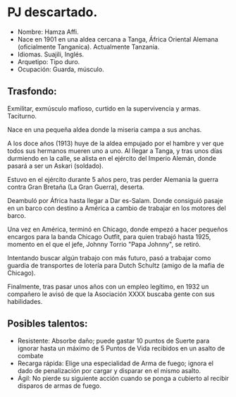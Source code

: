 # PJ descartado.

- Nombre: Hamza Affi.
- Nace en 1901 en una aldea cercana a Tanga, África Oriental Alemana (oficialmente Tanganica). Actualmente Tanzania.
- Idiomas. Suajili, Inglés.
- Arquetipo: Tipo duro.
- Ocupación: Guarda, músculo.

## Trasfondo:

Exmilitar, exmúsculo mafioso, curtido en la supervivencia y armas. Taciturno.

Nace en una pequeña aldea donde la miseria campa a sus anchas.

A los doce años (1913) huye de la aldea empujado por el hambre y ver que todos sus hermanos mueren uno a uno.
Al llegar a Tanga, y tras unos días durmiendo en la calle, se alista en el ejército del Imperio Alemán, donde pasará a ser un Askari (soldado).

Estuvo en el ejército durante 5 años pero, tras perder Alemania la guerra contra Gran Bretaña (La Gran Guerra), deserta.

Deambuló por África hasta llegar a Dar es-Salam. Donde consiguió pasaje en un barco con destino a América a cambio de trabajar en los motores del barco.

Una vez en América, terminó en Chicago, donde empezó a hacer pequeños encargos para la banda Chicago Outfit, para quien trabajó hasta 1925, momento en el que el jefe, Johnny Torrio "Papa Johnny",  se retiró.

Intentando buscar algún trabajo con más futuro, pasó a trabajar como guardia de transportes de lotería para Dutch Schultz (amigo de la mafia de Chicago).

Finalmente, tras pasar unos años con un empleo legítimo, en 1932 un compañero le avisó de que la Asociación XXXX buscaba gente con sus habilidades.


## Posibles talentos:

 - Resistente: Absorbe daño; puede gastar 10 puntos de Suerte para ignorar hasta un máximo de 5 Puntos de Vida recibidos en un asalto de combate
 - Recarga rápida: Elige una especialidad de Arma de fuego; ignora el dado de penalización por cargar y disparar en el mismo asalto.
 - Ágil: No pierde su siguiente acción cuando se ponga a cubierto al recibir disparos de armas de fuego.


